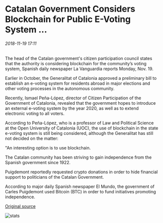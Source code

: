 # Catalan Government Considers Blockchain for Public E-Voting System ...

###### 2018-11-19 17:11

The head of the Catalan government's citizen participation council states that the authority is considering blockchain for the community’s voting system, Spanish daily newspaper La Vanguardia reports Monday, Nov. 19.

Earlier in October, the Generalitat of Catalonia approved a preliminary bill to establish an e-voting system for residents abroad in major elections and other voting processes in the autonomous community.

Recently, Ismael Peña-López, director of Citizen Participation of the Government of Catalonia, revealed that the government hopes to introduce an external e-voting system by the year 2020, as well as to extend electronic voting to all voters.

According to Peña-López, who is a professor of Law and Political Science at the Open University of Catalonia (UOC), the use of blockchain in the state e-voting system is still being considered, although the Generalitat has still not decided on the matter:

"An interesting option is to use blockchain.

The Catalan community has been striving to gain independence from the Spanish government since 1922.

Puigdemont reportedly requested crypto donations in order to hide financial support to politicians of the Catalan Government.

According to major daily Spanish newspaper El Mundo, the government of Carles Puigdemont used Bitcoin (BTC) in order to fund initiatives promoting independence.

[Original source](https://cointelegraph.com/news/catalan-government-considers-blockchain-for-public-e-voting-system)

![stats](https://c.statcounter.com/11760860/0/a89fa40b/1/ "stats")